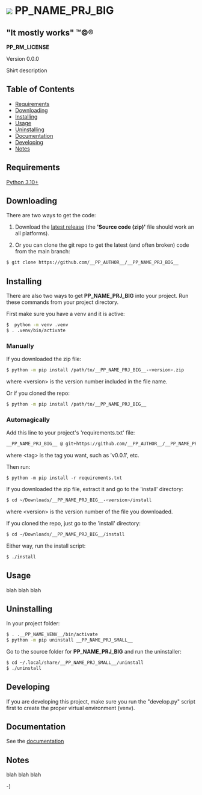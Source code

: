 <!----------------------------------------------------------------------------->
<!-- Project : __PP_NAME_PRJ_BIG__                             /          \  -->
<!-- Filename: __PP_README_FILE__                             |     ()     | -->
<!-- Date    : __PP_DATE__                                    |            | -->
<!-- Author  : __PP_AUTHOR__                                  |   \____/   | -->
<!-- License : __PP_LICENSE_NAME__                             \          /  -->
<!----------------------------------------------------------------------------->

# ![](__PP_DIR_IMAGES__/__PP_NAME_PRJ_SMALL__.png) __PP_NAME_PRJ_BIG__

## "It mostly works" ™©®

__PP_RM_LICENSE__

<!-- __RM_VERSION__ -->
Version 0.0.0
<!-- __RM_VERSION__ -->

<!-- __RM_SHORT_DESC__ -->
Shirt description
<!-- __RM_SHORT_DESC__ -->

<!-- __RM_SCREENSHOT__ -->
<!-- __RM_SCREENSHOT__ -->

## Table of Contents
- [Requirements](#requirements)
- [Downloading](#downloading)
- [Installing](#installing)
- [Usage](#usage)
- [Uninstalling](#uninstalling)
- [Documentation](#documentation)
- [Developing](#developing)
- [Notes](#notes)

## Requirements
<!-- __RM_DEPS__ -->
[Python 3.10+](https://python.org)
<!-- __RM_DEPS__ -->

## Downloading

There are two ways to get the code:

1. Download the [latest
release](https://github.com/__PP_AUTHOR__/__PP_NAME_PRJ_BIG__/releases/latest)
(the **'Source code (zip)'** file should work an all platforms).

2. Or you can clone the git repo to get the latest (and often broken) code from
   the main branch:
```bash
$ git clone https://github.com/__PP_AUTHOR__/__PP_NAME_PRJ_BIG__
```

## Installing
<!-- __RM_PKG__ -->
There are also two ways to get __PP_NAME_PRJ_BIG__ into your project.
Run these commands from your project directory.

First make sure you have a venv and it is active:
```bash
$  python -m venv .venv
$ . .venv/bin/activate
```

### Manually

If you downloaded the zip file:
```bash
$ python -m pip install /path/to/__PP_NAME_PRJ_BIG__-<version>.zip
```
where \<version\> is the version number included in the file name.

Or if you cloned the repo:
```bash
$ python -m pip install /path/to/__PP_NAME_PRJ_BIG__
```

### Automagically
Add this line to your project's 'requirements.txt' file:
```bash
__PP_NAME_PRJ_BIG__ @ git+https://github.com/__PP_AUTHOR__/__PP_NAME_PRJ_BIG__@<tag>
```
where \<tag\> is the tag you want, such as 'v0.0.1', etc.

Then run:
```
$ python -m pip install -r requirements.txt
```
<!-- __RM_PKG__ -->
<!-- __RM_APP__ -->
If you downloaded the zip file, extract it and go to the 'install' directory:
```bash
$ cd ~/Downloads/__PP_NAME_PRJ_BIG__-<version>/install
```
where \<version\> is the version number of the file you downloaded.

If you cloned the repo, just go to the 'install' directory:
```bash
$ cd ~/Downloads/__PP_NAME_PRJ_BIG__/install
```

Either way, run the install script:
```bash
$ ./install
```
<!-- __RM_APP__ -->

## Usage
blah blah blah

## Uninstalling
<!-- __RM_PKG__ -->
In your project folder:
```bash
$ . .__PP_NAME_VENV__/bin/activate
$ python -m pip uninstall __PP_NAME_PRJ_SMALL__
```
<!-- __RM_PKG__ -->
<!-- __RM_APP__ -->
Go to the source folder for __PP_NAME_PRJ_BIG__ and run the uninstaller:
```bash
$ cd ~/.local/share/__PP_NAME_PRJ_SMALL__/uninstall
$ ./uninstall
```
<!-- __RM_APP__ -->

## Developing
If you are developing this project, make sure you run the "develop.py" script
first to create the proper virtual environment (venv). 

## Documentation
See the [documentation](https://__PP_AUTHOR__.github.io/__PP_NAME_PRJ_BIG__)

## Notes
blah blah blah

-)
<!-- -) -->
